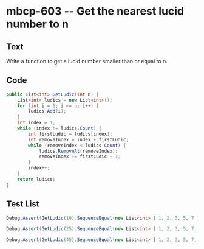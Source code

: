 # mbcp-603 -- Get the nearest lucid number to n

## Text

Write a function to get a lucid number smaller than or equal to n.

## Code

```csharp
public List<int> GetLudic(int n) {
    List<int> ludics = new List<int>();
    for (int i = 1; i <= n; i++) {
        ludics.Add(i);
    }
    int index = 1;
    while (index != ludics.Count) {
        int firstLudic = ludics[index];
        int removeIndex = index + firstLudic;
        while (removeIndex < ludics.Count) {
            ludics.RemoveAt(removeIndex);
            removeIndex += firstLudic - 1;
        }
        index++;
    }
    return ludics;
}
```

## Test List

```csharp
Debug.Assert(GetLudic(10).SequenceEqual(new List<int> { 1, 2, 3, 5, 7 }));
```

```csharp
Debug.Assert(GetLudic(25).SequenceEqual(new List<int> { 1, 2, 3, 5, 7, 11, 13, 17, 23, 25 }));
```

```csharp
Debug.Assert(GetLudic(45).SequenceEqual(new List<int> { 1, 2, 3, 5, 7, 11, 13, 17, 23, 25, 29, 37, 41, 43 }));
```
